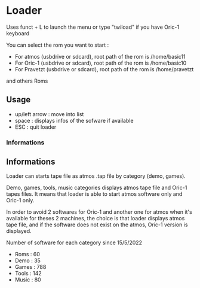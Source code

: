 # Loader

Uses funct + L to launch the menu or type "twiload" if you have Oric-1 keyboard

You can select the rom you want to start :

* For atmos (usbdrive or sdcard), root path of the rom is /home/basic11
* For Oric-1 (usbdrive or sdcard), root path of the rom is /home/basic10
* For Pravetzt (usbdrive or sdcard), root path of the rom is /home/pravetzt

and others Roms

## Usage

* up/left arrow : move into list
* space : displays infos of the sofware if available
* ESC : quit loader

### Informations

## Informations

Loader can starts tape file as atmos .tap file by category (demo, games).

Demo, games, tools, music categories displays atmos tape file and Oric-1 tapes files. It means that loader is able to start atmos software only and Oric-1 only.

In order to avoid 2 softwares for Oric-1 and another one for atmos when it's available for theses 2 machines, the choice is that loader displays atmos tape file, and if the software does not exist on the atmos, Oric-1 version is displayed.

Number of software for each category since 15/5/2022

* Roms : 60
* Demo : 35
* Games : 788
* Tools : 142
* Music : 80

